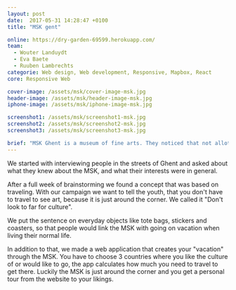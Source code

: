 ```yaml
---
layout: post
date:  2017-05-31 14:28:47 +0100
title: "MSK gent"

online: https://dry-garden-69599.herokuapp.com/
team:
  - Wouter Landuydt
  - Eva Baete
  - Ruuben Lambrechts
categorie: Web design, Web development, Responsive, Mapbox, React
core: Responsive Web

cover-image: /assets/msk/cover-image-msk.jpg
header-image: /assets/msk/header-image-msk.jpg
iphone-image: /assets/msk/iphone-image-msk.jpg

screenshot1: /assets/msk/screenshot1-msk.jpg
screenshot2: /assets/msk/screenshot2-msk.jpg
screenshot3: /assets/msk/screenshot3-msk.jpg

brief: "MSK Ghent is a museum of fine arts. They noticed that not allot of youth from Gent is visiting the museum. We had to come up with a campaign that would attract more youth to the museum. The focus of the campaign had to be digital, but it could also be supported by offline content."
---
```

We started with interviewing people in the streets of Ghent and asked about what they knew about the MSK, and what their interests were in general.

After a full week of brainstorming we found a concept that was based on traveling. With our campaign we want to tell the youth, that you don't have to travel to see art, because it is just around the corner. We called it "Don't look to far for culture".

We put the sentence on everyday objects like tote bags, stickers and coasters, so that people would link the MSK with going on vacation when living their normal life.

In addition to that, we made a web application that creates your "vacation" through the MSK. You have to choose 3 countries where you like the culture of or would like to go, the app calculates how much you need to travel to get there. Luckily the MSK is just around the corner and you get a personal tour from the website to your likings.
